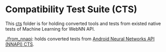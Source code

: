 # Compatibility Test Suite (CTS)

This [cts](./) folder is for holding converted tools and tests from existed native tests of Machine Learning for WebNN API.

[./from_nnapi](./from_nnapi): holds converted tests from [Android Neural Networks API (NNAPI) CTS](https://android.googlesource.com/platform/frameworks/ml/+/refs/tags/android-cts-10.0_r5/nn/runtime/test/specs/).